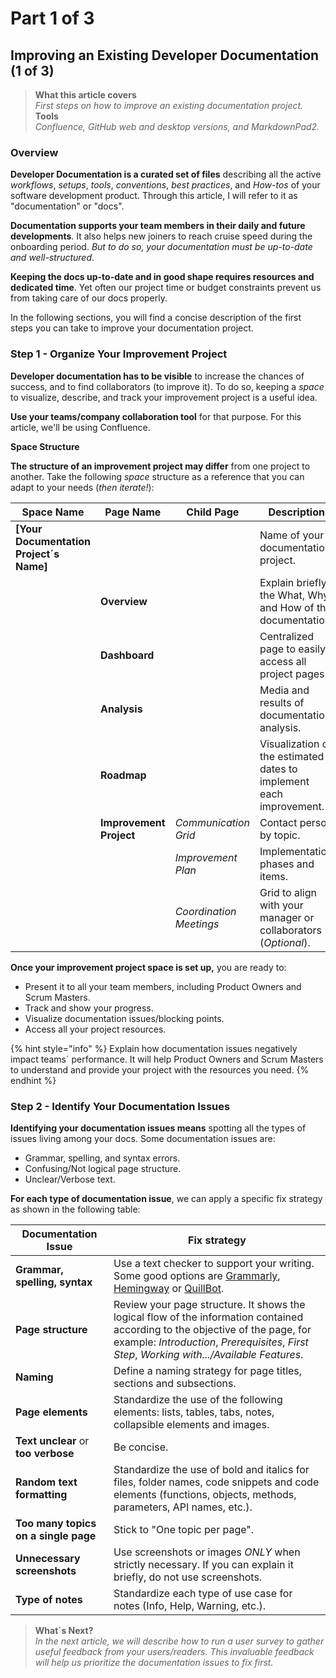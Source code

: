 # Part 1 of 3

## Improving an Existing Developer Documentation (1 of 3)

> **What this article covers**\
> _First steps on how to improve an existing documentation project._\
> **Tools**\
> _Confluence, GitHub web and desktop versions, and MarkdownPad2._

### Overview

**Developer Documentation is a curated set of files** describing all the active _workflows_, _setups_, _tools_, _conventions_, _best practices_, and _How-tos_ of your software development product. Through this article, I will refer to it as "documentation" or "docs".

**Documentation supports your team members in their daily and future developments**. It also helps new joiners to reach cruise speed during the onboarding period. _But to do so, your documentation must be up-to-date and well-structured_.

**Keeping the docs up-to-date and in good shape requires resources and dedicated time**. Yet often our project time or budget constraints prevent us from taking care of our docs properly.

In the following sections, you will find a concise description of the first steps you can take to improve your documentation project.

### Step 1 - Organize Your Improvement Project

**Developer documentation has to be visible** to increase the chances of success, and to find collaborators (to improve it). To do so, keeping a _space_ to visualize, describe, and track your improvement project is a useful idea.

**Use your teams/company collaboration tool** for that purpose. For this article, we'll be using Confluence.

**Space Structure**

**The structure of an improvement project may differ** from one project to another. Take the following _space_ structure as a reference that you can adapt to your needs (_then iterate!_):

<table><thead><tr><th width="214">Space Name</th><th width="148">Page Name</th><th width="187">Child Page</th><th>Description</th></tr></thead><tbody><tr><td><strong>[Your Documentation Project´s Name]</strong></td><td></td><td></td><td>Name of your documentation project.</td></tr><tr><td></td><td><strong>Overview</strong></td><td></td><td>Explain briefly the What, Why and How of the documentation.</td></tr><tr><td></td><td><strong>Dashboard</strong></td><td></td><td>Centralized page to easily access all project pages.</td></tr><tr><td></td><td><strong>Analysis</strong></td><td></td><td>Media and results of documentation analysis.</td></tr><tr><td></td><td><strong>Roadmap</strong></td><td></td><td>Visualization of the estimated dates to implement each improvement.</td></tr><tr><td></td><td><strong>Improvement Project</strong></td><td><em>Communication Grid</em></td><td>Contact person by topic.</td></tr><tr><td></td><td></td><td><em>Improvement Plan</em></td><td>Implementation phases and items.</td></tr><tr><td></td><td></td><td><em>Coordination Meetings</em></td><td>Grid to align with your manager or collaborators (<em>Optional</em>).</td></tr></tbody></table>

**Once your improvement project space is set up,** you are ready to:

* Present it to all your team members, including Product Owners and Scrum Masters.
* Track and show your progress.
* Visualize documentation issues/blocking points.
* Access all your project resources.

{% hint style="info" %}
Explain how documentation issues negatively impact teams´ performance. It will help Product Owners and Scrum Masters to understand and provide your project with the resources you need.
{% endhint %}

### Step 2 - Identify Your Documentation Issues

**Identifying your documentation issues means** spotting all the types of issues living among your docs. Some documentation issues are:

* Grammar, spelling, and syntax errors.
* Confusing/Not logical page structure.
* Unclear/Verbose text.

**For each type of documentation issue**, we can apply a specific fix strategy as shown in the following table:

| Documentation Issue                  | Fix strategy                                                                                                                                                                                                                 |
| ------------------------------------ | ---------------------------------------------------------------------------------------------------------------------------------------------------------------------------------------------------------------------------- |
| **Grammar, spelling, syntax**        | Use a text checker to support your writing. Some good options are [Grammarly](https://app.grammarly.com/), [Hemingway](https://hemingwayapp.com/) or [QuillBot](https://quillbot.com/grammar-check).                         |
| **Page structure**                   | Review your page structure. It shows the logical flow of the information contained according to the objective of the page, for example: _Introduction_, _Prerequisites_, _First Step_, _Working with.../Available Features_. |
| **Naming**                           | Define a naming strategy for page titles, sections and subsections.                                                                                                                                                          |
| **Page elements**                    | Standardize the use of the following elements: lists, tables, tabs, notes, collapsible elements and images.                                                                                                                  |
| **Text unclear** or **too verbose**  | Be concise.                                                                                                                                                                                                                  |
| **Random text formatting**           | Standardize the use of bold and italics for files, folder names, code snippets and code elements (functions, objects, methods, parameters, API names, etc.).                                                                 |
| **Too many topics on a single page** | Stick to "One topic per page".                                                                                                                                                                                               |
| **Unnecessary screenshots**          | Use screenshots or images _ONLY_ when strictly necessary. If you can explain it briefly, do not use screenshots.                                                                                                             |
| **Type of notes**                    | Standardize each type of use case for notes (Info, Help, Warning, etc.).                                                                                                                                                     |

> **What\`s Next?**\
> _In the next article, we will describe how to run a user survey to gather useful feedback from your users/readers. This invaluable feedback will help us prioritize the documentation issues to fix first._
